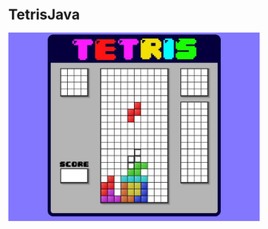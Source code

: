 # TetrisJava

![Alt text](https://raw.githubusercontent.com/jubil/TetrisJava/master/First%20Screen.jpg)
